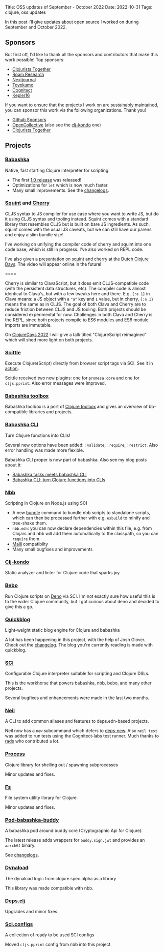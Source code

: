 Title: OSS updates of September - October 2022
Date: 2022-10-31
Tags: clojure, oss updates

In this post I'll give updates about open source I worked on during September and October 2022.

## Sponsors

But first off, I'd like to thank all the sponsors and contributors that make
this work possible! Top sponsors:

- [Clojurists Together](https://clojuriststogether.org/)
- [Roam Research](https://roamresearch.com/)
- [Nextjournal](https://nextjournal.com/)
- [Toyokumo](https://toyokumo.co.jp/)
- [Cognitect](https://www.cognitect.com/)
- [Kepler16](https://kepler16.com/)

If you want to ensure that the projects I work on are sustainably maintained,
you can sponsor this work via the following organizations. Thank you!

- [Github Sponsors](https://github.com/sponsors/borkdude)
- [OpenCollective](https://opencollective.com/babashka) (also see the [clj-kondo](https://opencollective.com/clj-kondo) one)
- [Clojurists Together](https://www.clojuriststogether.org/)


## Projects

<!-- September: https://github.com/borkdude?tab=overview&from=2022-09-01&to=2022-09-31 -->
<!-- October: https://github.com/borkdude?tab=overview&from=2022-10-01&to=2022-10-31 -->

### [Babashka](https://github.com/babashka/babashka)

Native, fast starting Clojure interpreter for scripting.

- The first [1.0
release](https://github.com/babashka/babashka/blob/master/CHANGELOG.md#10164-2022-10-17)
was released!
- Optimizations for `let` which is now much faster.
- Many small improvements. See the
[changelogs](https://github.com/babashka/babashka/blob/master/CHANGELOG.md).

### [Squint](https://github.com/squint-cljs/squint) and [Cherry](https://github.com/squint-cljs/cherry)

CLJS syntax to JS compiler for use case where you want to write JS, but do it
using CLJS syntax and tooling instead. Squint comes with a standard library that
resembles CLJS but is built on bare JS ingredients. As such, squint comes with
the usual JS caveats, but we can still have our parens and enjoy a slim bundle
size!

I've working on unifying the compiler code of cherry and squint into one code
base, which is still in progress. I've also worked on REPL code.

I've also given a [presentation on squint and
cherry](https://twitter.com/borkdude/status/1586662315805450240) at the [Dutch
Clojure Days](https://clojuredays.org/). The video will appear online in the future!

====



Cherry is similar to ClavaScript, but it does emit CLJS-compatible code (with
the persistent data structures, etc). The compiler code is almost identical to
Clava's, but with a few tweaks here and there. E.g. `{:a 1}` in Clava means: a
JS object with a `"a"` key and `1` value, but in cherry, `{:a 1}` means the same
as in CLJS. The goal of both Clava and Cherry are to reduce friction between
CLJS and JS tooling. Both projects should be considered experimental for
now. Challenges in both Clava and Cherry is the REPL, since both projects
compile to ES6 modules and ES6 module imports are immutable.

On [ClojureDays 2022](https://clojuredays.org/) I will give a talk titled
"ClojureScript reimagined" which will shed more light on both projects.

### [Scittle](https://github.com/babashka/scittle)

Execute Clojure(Script) directly from browser script tags via SCI.
See it in [action](https://babashka.org/scittle/).

Scittle received two new plugins: one for `promesa.core` and one for
`cljs.pprint`. Also error messages were improved.

### [Babashka toolbox](https://babashka.org/toolbox/)

Babashka toolbox is a port of [Clojure
toolbox](https://www.clojure-toolbox.com/) and gives an overview of
bb-compatible libraries and projects.

### [Babashka CLI](https://github.com/babashka/cli)

Turn Clojure functions into CLIs!

Several new options have been added: `:validate`, `:require`, `:restrict`. Also error handling was made more flexible.

Babashka CLI proper is now part of babashka. Also see my blog posts about it:

- [Babashka tasks meets babashka CLI](https://blog.michielborkent.nl/babashka-tasks-meets-babashka-cli.html)
- [Babashka CLI: turn Clojure functions into CLIs](https://blog.michielborkent.nl/babashka-cli.html)

### [Nbb](https://github.com/babashka/nbb)

Scripting in Clojure on Node.js using SCI

- A new [bundle](https://github.com/babashka/nbb/tree/main/doc/bundle#bundle)
  command to bundle nbb scripts to standalone scripts, which can then be
  processed further with e.g. `esbuild` to minify and tree-shake them.
- `nbb.edn`: you can now declare dependencies within this file, e.g. from Clojars and nbb will add them automatically to the classpath, so you can `require` them.
- [Malli](https://github.com/metosin/malli) compatibilty
- Many small bugfixes and improvements

### [Clj-kondo](https://github.com/clj-kondo/clj-kondo)

Static analyzer and linter for Clojure code that sparks joy

### [Bebo](https://github.com/borkdude/bebo)

Run Clojure scripts on [Deno](https://deno.land/) via SCI. I'm not exactly sure
how useful this is to the wider Clojure community, but I got curious about deno
and decided to give this a go.

### [Quickblog](https://github.com/borkdude/quickblog)

Light-weight static blog engine for Clojure and babashka

A lot has been happening in this project, with the help of Josh Glover. Check
out the
[changelog](https://github.com/borkdude/quickblog/blob/main/CHANGELOG.md#changelog). The
blog you're currently reading is made with quickblog.

### [SCI](https://github.com/babashka/sci)

Configurable Clojure interpreter suitable for scripting and Clojure DSLs.

This is the workhorse that powers babashka, nbb, bebo, and many other projects.

Several bugfixes and enhancements were made in the last two months.

### [Neil](https://github.com/babashka/neil)

A CLI to add common aliases and features to deps.edn-based projects.

Neil now has a `new` subcommand which defers to
[deps-new](https://github.com/seancorfield/deps-new). Also `neil test` was added
to run tests using the Cognitect-labs test runner. Much thanks to
[rads](https://github.com/rads) who contributed a lot.

### [Process](https://github.com/babashka/process)

Clojure library for shelling out / spawning subprocesses

Minor updates and fixes.

### [Fs](https://github.com/babashka/fs)

File system utility library for Clojure.

Minor updates and fixes.

### [Pod-babashka-buddy](https://github.com/babashka/pod-babashka-buddy)

A babashka pod around buddy core (Cryptographic Api for Clojure).

The latest release adds wrappers for `buddy.sign.jwt` and provides an `aarch64`
binary.

See [changelogs](https://github.com/clj-kondo/clj-kondo/blob/master/CHANGELOG.md#20220803).

### [Dynaload](https://github.com/borkdude/dynaload)

The dynaload logic from clojure.spec.alpha as a library

This library was made compatible with nbb.

### [Deps.clj](https://github.com/borkdude/deps.clj)

Upgrades and minor fixes.

### [Sci.configs](https://github.com/babashka/sci.configs)

A collection of ready to be used SCI configs

Moved `cljs.pprint` config from nbb into this project.
